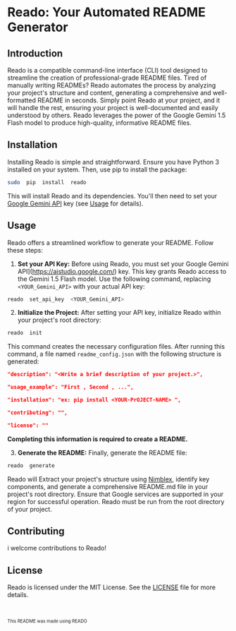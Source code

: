 
# Reado: Your Automated README Generator

  

## Introduction

  

Reado is a compatible command-line interface (CLI) tool designed to streamline the creation of professional-grade README files. Tired of manually writing READMEs? Reado automates the process by  analyzing your project's structure and content, generating a comprehensive and well-formatted README in seconds. Simply point Reado at your project, and it will handle the rest, ensuring your project is well-documented and easily understood by others. Reado leverages the power of the Google Gemini 1.5 Flash model to produce high-quality, informative README files.

  

## Installation

  

Installing Reado is simple and straightforward. Ensure you have Python 3 installed on your system. Then, use pip to install the package:
```bash
sudo  pip  install  reado
``` 

This will install Reado and its dependencies. You'll then need to set your [Google Gemini API](https://aistudio.google.com/) key (see [Usage](#usage) for details).

  

## Usage

  

Reado offers a streamlined workflow to generate your README. Follow these steps:

  

1.  **Set your API Key:** Before using Reado, you must set your Google Gemini API](https://aistudio.google.com/) key. This key grants Reado access to the Gemini 1.5 Flash model. Use the following command, replacing `<YOUR_Gemini_API>` with your actual API key:
```bash
reado  set_api_key  <YOUR_Gemini_API>
```
2.  **Initialize the Project:** After setting your API key, initialize Reado within your project's root directory:
```bash
reado  init
```
This command creates the necessary configuration files. After running this command, a file named `readme_config.json` with the following structure is generated:
```json
"description": "<Write a brief description of your project.>",

"usage_example": "First , Second , ...",

"installation": "ex: pip install <YOUR-PrOJECT-NAME> ",

"contributing": "",

"license": ""

```
**Completing this information is required to create a README.**

  

3.  **Generate the README:** Finally, generate the README file:
```bash
reado  generate
```

  

Reado will Extract your project's structure using [Nimblex](https://pypi.org/project/nimblex), identify key components, and generate a comprehensive README.md file in your project's root directory. Ensure that Google services are supported in your region for successful operation. Reado must be run from the root directory of your project.


## Contributing
i welcome contributions to Reado! 
  

## License

Reado is licensed under the MIT License. See the [LICENSE](https://github.com/pezhvak98/Reado/blob/main/LICENSE) file for more details.

  
  

<br>

<font  size="1">This README was made using READO</font>